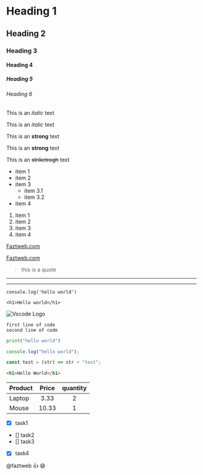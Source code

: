 <!-- headings -->

# Heading 1

## Heading 2

### Heading 3

#### Heading 4

##### Heading 5

###### Heading 6

<!-- line breaks -->
<!-- ENTER -->

<!-- Italics -->

This is an _italic_ text

This is an _italic_ text

<!-- Strongs -->

This is an **strong** text

This is an **strong** text

<!-- StrikeTrough -->

This is an ~~striketrogh~~ text

<!-- UL -->

- item 1
- item 2
- item 3
  - item 3.1
  - item 3.2
- item 4

<!-- OL -->

1. item 1
1. item 2
1. item 3
1. item 4

<!-- Links -->

[Faztweb.com](https://www.faztweb.com)

[Faztweb.com](https://www.faztweb.com "Custom title")

<!-- Blockquote -->

> this is a quote

<!-- Horizontal Rule -->

---

---

<!-- Inline code -->

`console.log('hello world')`

`<h1>Hello world</h1>`

<!-- IMAGES -->

![Vscode Logo](https://upload.wikimedia.org/wikipedia/commons/thumb/9/9a/Visual_Studio_Code_1.35_icon.svg/1200px-Visual_Studio_Code_1.35_icon.svg.png)

<!-- ![Vscode logo](./vscode.png "vscode") -->

<!-- GITHUB MD -->

```
first line of code
second line of code
```

```python
print("hello world")
```

```javascript
console.log("hello world");

const test = (str) => str + "test";
```

```html
<h1>Hello World</h1>
```

<!-- TABLES -->

| Product | Price | quantity |
| ------- | :---: | :------: |
| Laptop  | 3.33  |    2     |
| Mouse   | 10.33 |    1     |

- [x] task1
- [] task2
- [] task3
- [x] task4

<!-- Mentiosn -->

@faztweb :+1: :smile:
